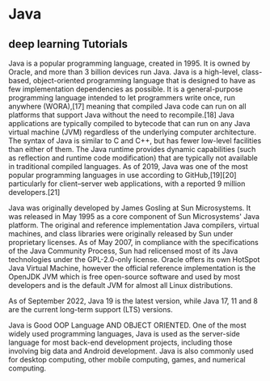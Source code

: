 # Java
## deep learning Tutorials

Java is a popular programming language, created in 1995.
It is owned by Oracle, and more than 3 billion devices run Java.
Java is a high-level, class-based, object-oriented programming language that is designed to have as few implementation dependencies as possible. It is a general-purpose programming language intended to let programmers write once, run anywhere (WORA),[17] meaning that compiled Java code can run on all platforms that support Java without the need to recompile.[18] Java applications are typically compiled to bytecode that can run on any Java virtual machine (JVM) regardless of the underlying computer architecture. The syntax of Java is similar to C and C++, but has fewer low-level facilities than either of them. The Java runtime provides dynamic capabilities (such as reflection and runtime code modification) that are typically not available in traditional compiled languages. As of 2019, Java was one of the most popular programming languages in use according to GitHub,[19][20] particularly for client–server web applications, with a reported 9 million developers.[21]

Java was originally developed by James Gosling at Sun Microsystems. It was released in May 1995 as a core component of Sun Microsystems' Java platform. The original and reference implementation Java compilers, virtual machines, and class libraries were originally released by Sun under proprietary licenses. As of May 2007, in compliance with the specifications of the Java Community Process, Sun had relicensed most of its Java technologies under the GPL-2.0-only license. Oracle offers its own HotSpot Java Virtual Machine, however the official reference implementation is the OpenJDK JVM which is free open-source software and used by most developers and is the default JVM for almost all Linux distributions.

As of September 2022, Java 19 is the latest version, while Java 17, 11 and 8 are the current long-term support (LTS) versions.

Java is Good OOP Language AND OBJECT ORIENTED.
One of the most widely used programming languages, Java is used as the server-side language for most back-end development projects, including those involving big data and Android development. Java is also commonly used for desktop computing, other mobile computing, games, and numerical computing.
